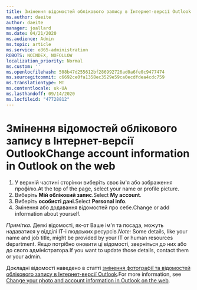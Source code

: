 ```yaml
---
title: Змінення відомостей облікового запису в Інтернет-версії Outlook
ms.author: daeite
author: daeite
manager: joallard
ms.date: 04/21/2020
ms.audience: Admin
ms.topic: article
ms.service: o365-administration
ROBOTS: NOINDEX, NOFOLLOW
localization_priority: Normal
ms.custom: ''
ms.openlocfilehash: 508b47d255612bf286992726ad0a6fe0c9477474
ms.sourcegitcommit: c6692ce0fa1358ec3529e59ca0ecdfdea4cdc759
ms.translationtype: MT
ms.contentlocale: uk-UA
ms.lasthandoff: 09/14/2020
ms.locfileid: "47728812"
---
```

# <a name="change-account-information-in-outlook-on-the-web"></a><span data-ttu-id="1ae7c-102">Змінення відомостей облікового запису в Інтернет-версії Outlook</span><span class="sxs-lookup"><span data-stu-id="1ae7c-102">Change account information in Outlook on the web</span></span>

1. <span data-ttu-id="1ae7c-103">У верхній частині сторінки виберіть своє ім'я або зображення профілю.</span><span class="sxs-lookup"><span data-stu-id="1ae7c-103">At the top of the page, select your name or profile picture.</span></span>
1. <span data-ttu-id="1ae7c-104">Виберіть **Мій обліковий запис**.</span><span class="sxs-lookup"><span data-stu-id="1ae7c-104">Select **My account**.</span></span>
1. <span data-ttu-id="1ae7c-105">Виберіть **особисті дані**.</span><span class="sxs-lookup"><span data-stu-id="1ae7c-105">Select **Personal info**.</span></span>
1. <span data-ttu-id="1ae7c-106">Змінення або додавання відомостей про себе.</span><span class="sxs-lookup"><span data-stu-id="1ae7c-106">Change or add information about yourself.</span></span>

<span data-ttu-id="1ae7c-107">*Примітка.* Деякі відомості, як-от Ваше ім'я та посада, можуть надаватися у відділі ІТ-і людських ресурсів.</span><span class="sxs-lookup"><span data-stu-id="1ae7c-107">*Note:* Some details, like your name and job title, might be provided by your IT or human resources department.</span></span> <span data-ttu-id="1ae7c-108">Якщо потрібно оновити ці відомості, зверніться до них або до свого адміністратора.</span><span class="sxs-lookup"><span data-stu-id="1ae7c-108">If you want to update those details, contact them or your admin.</span></span>

<span data-ttu-id="1ae7c-109">Докладні відомості наведено в статті [змінення фотографії та відомостей облікового запису в Інтернет-версії Outlook](https://support.office.com/article/b2dbb289-851d-4bed-93c3-3e136f5659ec).</span><span class="sxs-lookup"><span data-stu-id="1ae7c-109">For more information, see [Change your photo and account information in Outlook on the web](https://support.office.com/article/b2dbb289-851d-4bed-93c3-3e136f5659ec).</span></span>